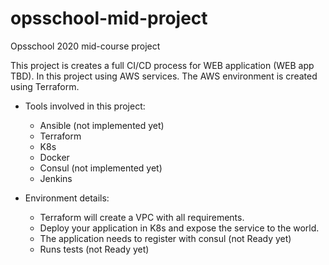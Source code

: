 # opsschool-mid-project
Opsschool 2020 mid-course project

This project is creates a full CI/CD process for WEB application (WEB app TBD).
In this project using AWS services. The AWS environment is created using Terraform.
- Tools involved in this project:
    * Ansible (not implemented yet)
    * Terraform
    * K8s
    * Docker
    * Consul (not implemented yet)
    * Jenkins
    
- Environment details:
    * Terraform will create a VPC with all requirements.
    * Deploy your application in K8s and expose the service to the world.
    * The application needs to register with consul (not Ready yet)
    * Runs tests (not Ready yet)
